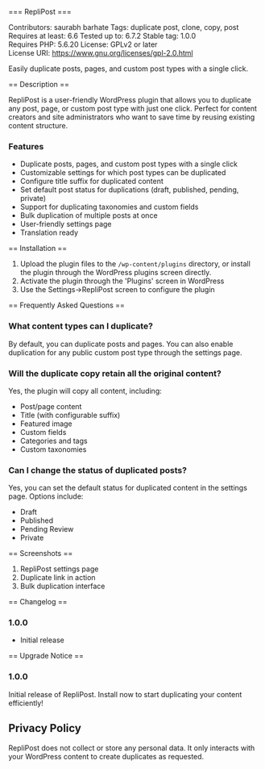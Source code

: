 === RepliPost ===

Contributors: saurabh barhate 
Tags: duplicate post, clone, copy, post
Requires at least: 6.6 
Tested up to: 6.7.2 
Stable tag: 1.0.0  
Requires PHP: 5.6.20
License: GPLv2 or later  
License URI: https://www.gnu.org/licenses/gpl-2.0.html  

Easily duplicate posts, pages, and custom post types with a single click.

== Description ==

RepliPost is a user-friendly WordPress plugin that allows you to duplicate any post, page, or custom post type with just one click. Perfect for content creators and site administrators who want to save time by reusing existing content structure.

### Features

* Duplicate posts, pages, and custom post types with a single click
* Customizable settings for which post types can be duplicated
* Configure title suffix for duplicated content
* Set default post status for duplications (draft, published, pending, private)
* Support for duplicating taxonomies and custom fields
* Bulk duplication of multiple posts at once
* User-friendly settings page
* Translation ready

== Installation ==

1. Upload the plugin files to the `/wp-content/plugins` directory, or install the plugin through the WordPress plugins screen directly.
2. Activate the plugin through the 'Plugins' screen in WordPress
3. Use the Settings->RepliPost screen to configure the plugin

== Frequently Asked Questions ==

### What content types can I duplicate?

By default, you can duplicate posts and pages. You can also enable duplication for any public custom post type through the settings page.

### Will the duplicate copy retain all the original content?

Yes, the plugin will copy all content, including:
* Post/page content
* Title (with configurable suffix)
* Featured image
* Custom fields
* Categories and tags
* Custom taxonomies

### Can I change the status of duplicated posts?

Yes, you can set the default status for duplicated content in the settings page. Options include:
* Draft
* Published
* Pending Review
* Private

== Screenshots ==

1. RepliPost settings page
2. Duplicate link in action
3. Bulk duplication interface

== Changelog ==

### 1.0.0
* Initial release

== Upgrade Notice ==

### 1.0.0
Initial release of RepliPost. Install now to start duplicating your content efficiently!

## Privacy Policy

RepliPost does not collect or store any personal data. It only interacts with your WordPress content to create duplicates as requested.
